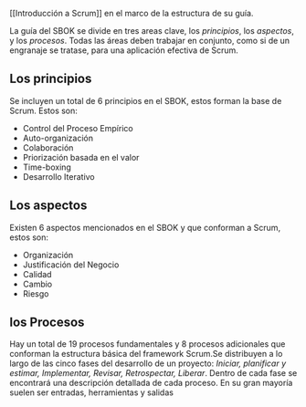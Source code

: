 [[Introducción a Scrum]] en el marco de la estructura de su guía.

La guía del SBOK se divide en tres areas clave, los *principios*, los *aspectos*, y los *procesos*. Todas las áreas deben trabajar en conjunto, como si de un engranaje se tratase, para una aplicación efectiva de Scrum.
## Los principios
Se incluyen un total de 6 principios en el SBOK, estos forman la base de Scrum.
Estos son:
- Control del Proceso Empírico
- Auto-organización
- Colaboración
- Priorización basada en el valor
- Time-boxing
- Desarrollo Iterativo

## Los aspectos
Existen 6 aspectos mencionados en el SBOK y que conforman a Scrum, estos son:
- Organización
- Justificación del Negocio
- Calidad
- Cambio
- Riesgo

## los Procesos
Hay un total de 19 procesos fundamentales y 8 procesos adicionales que conforman la estructura básica del framework Scrum.Se distribuyen a lo largo de las cinco fases del desarrollo de un proyecto: *Iniciar, planificar y estimar, Implementar, Revisar, Retrospectar, Liberar*. Dentro de cada fase se encontrará una descripción detallada de cada proceso. En su gran mayoría suelen ser entradas, herramientas y salidas
